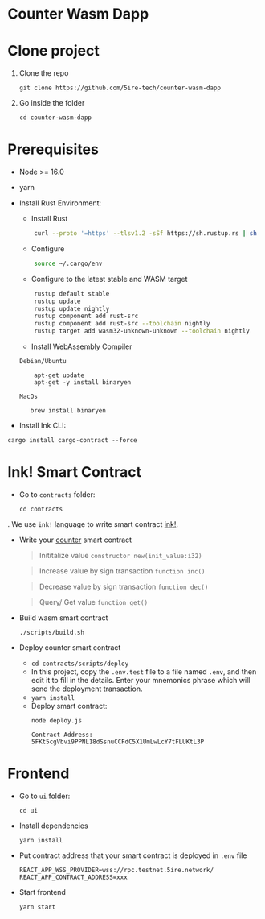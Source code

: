 #  Counter Wasm Dapp


# Clone project
1. Clone the repo 
    ```
    git clone https://github.com/5ire-tech/counter-wasm-dapp
2. Go inside the folder
    ``` 
    cd counter-wasm-dapp
    ```
# Prerequisites

- Node >= 16.0
- yarn
- Install Rust Environment:

    + Install Rust
    ```bash
        curl --proto '=https' --tlsv1.2 -sSf https://sh.rustup.rs | sh
    ```
    + Configure 
    ```bash
        source ~/.cargo/env
    ```
    + Configure to the latest stable and WASM target
    ```bash
        rustup default stable
        rustup update
        rustup update nightly
        rustup component add rust-src
        rustup component add rust-src --toolchain nightly
        rustup target add wasm32-unknown-unknown --toolchain nightly
    ```
    + Install WebAssembly Compiler
    
    `Debian/Ubuntu`
    ```
        apt-get update
        apt-get -y install binaryen
    ```
    
    `MacOs`
     ```
        brew install binaryen
    ```


- Install Ink CLI:
```
cargo install cargo-contract --force
```


# Ink! Smart Contract
+ Go to `contracts` folder:
    ```
    cd contracts
    ```
. We use `ink!` language to write smart contract [ink!](https://paritytech.github.io/ink/). 
+ Write your [counter](https://github.com/5ire-tech/counter-wasm-dapp/tree/master/contracts/counter) smart contract

    >Inititalize value 
    `constructor new(init_value:i32)` 

    >Increase value by sign transaction
    `function inc()`

    >Decrease value by sign transaction
    `function dec()`

    >Query/ Get value 
    `function get()`
+ Build wasm smart contract

    ```
    ./scripts/build.sh
    ```
+ Deploy counter smart contract
    - `cd contracts/scripts/deploy`
    - In this project, copy the `.env.test` file to a file named `.env`, and then edit it to fill in the details. Enter your mnemonics phrase which will send the deployment transaction.
    - `yarn install`
    - Deploy smart contract:
        ```
        node deploy.js
        ```
        `Contract Address: 5FKt5cgVbvi9PPNL18dSsnuCCFdC5X1UmLwLcY7tFLUKtL3P`
# Frontend

+ Go to `ui` folder: 
    ```
    cd ui
    ```
+ Install dependencies
    ```
    yarn install
    ```
+ Put contract address that your smart contract is deployed in `.env` file
    ```
    REACT_APP_WSS_PROVIDER=wss://rpc.testnet.5ire.network/
    REACT_APP_CONTRACT_ADDRESS=xxx
    ```

+ Start frontend
    ```
    yarn start
    ```

